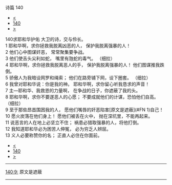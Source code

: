 ﻿





 诗篇 140




* [<](bible/PSA139.md)
* [140](bible/PSA.md)
* [>](bible/PSA141.md)



 
140求耶和华护佑 大卫的诗，交与伶长。  
1 耶和华啊，求你拯救我脱离凶恶的人， 保护我脱离强暴的人！  
2 他们心中图谋奸恶， 常常聚集要争战。  
3 他们使舌头尖利如蛇， 嘴里有虺蛇的毒气。 （细拉）      
4 耶和华啊，求你拯救我脱离恶人的手， 保护我脱离强暴的人！ 他们图谋推我跌倒。  
5 骄傲人为我暗设网罗和绳索； 他们在路旁铺下网，设下圈套。 （细拉）      
6 我曾对耶和华说：你是我的神。 耶和华啊，求你留心听我恳求的声音！  
7 主—耶和华、我救恩的力量啊， 在争战的日子，你遮蔽了我的头。  
8 耶和华啊，求你不要遂恶人的心愿； 不要成就他们的计谋，恐怕他们自高。 （细拉）      
9 至于那些昂首围困我的人， 愿他们嘴唇的奸恶陷害[原文是遮蔽](#FN
1)自己！  
10 愿火炭落在他们身上！ 愿他们被丢在火中， 抛在深坑里，不能再起来。  
11 说恶言的人在地上必坚立不住； 祸患必猎取强暴的人，将他打倒。     
12 我知道耶和华必为困苦人伸冤， 必为穷乏人辨屈。  
13 义人必要称赞你的名； 正直人必住在你面前。 
* [<](bible/PSA139.md)
* [140](bible/PSA.md)
* [>](bible/PSA141.md)





---


[140:9:](#V9)
原文是遮蔽




---









